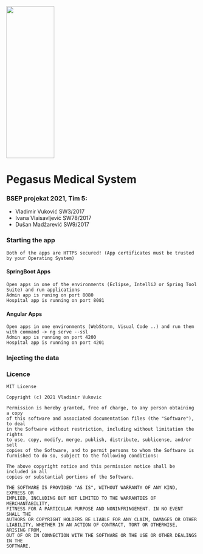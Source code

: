 <img src="https://user-images.githubusercontent.com/45330563/114599059-e4a35600-9c92-11eb-9b9d-e92e53bccd1b.png" width="50%" height="400px">

# Pegasus Medical System
 
 
### BSEP projekat 2021, Tim 5:
* Vladimir Vuković SW3/2017
* Ivana Vlaisavljević SW78/2017
* Dušan Madžarević SW9/2017

### Starting the app
    Both of the apps are HTTPS secured! (App certificates must be trusted by your Operating System)
    
#### SpringBoot Apps
    Open apps in one of the environments (Eclipse, IntelliJ or Spring Tool Suite) and run applications
    Admin app is runing on port 8080
    Hospital app is running on port 8081

#### Angular Apps
    Open apps in one environments (WebStorm, Visual Code ..) and run them with command -> ng serve --ssl
    Admin app is running on port 4200
    Hospital app is running on port 4201

### Injecting the data
    
    
### Licence
    MIT License

    Copyright (c) 2021 Vladimir Vukovic

    Permission is hereby granted, free of charge, to any person obtaining a copy
    of this software and associated documentation files (the "Software"), to deal
    in the Software without restriction, including without limitation the rights
    to use, copy, modify, merge, publish, distribute, sublicense, and/or sell
    copies of the Software, and to permit persons to whom the Software is
    furnished to do so, subject to the following conditions:

    The above copyright notice and this permission notice shall be included in all
    copies or substantial portions of the Software.

    THE SOFTWARE IS PROVIDED "AS IS", WITHOUT WARRANTY OF ANY KIND, EXPRESS OR
    IMPLIED, INCLUDING BUT NOT LIMITED TO THE WARRANTIES OF MERCHANTABILITY,
    FITNESS FOR A PARTICULAR PURPOSE AND NONINFRINGEMENT. IN NO EVENT SHALL THE
    AUTHORS OR COPYRIGHT HOLDERS BE LIABLE FOR ANY CLAIM, DAMAGES OR OTHER
    LIABILITY, WHETHER IN AN ACTION OF CONTRACT, TORT OR OTHERWISE, ARISING FROM,
    OUT OF OR IN CONNECTION WITH THE SOFTWARE OR THE USE OR OTHER DEALINGS IN THE
    SOFTWARE.

